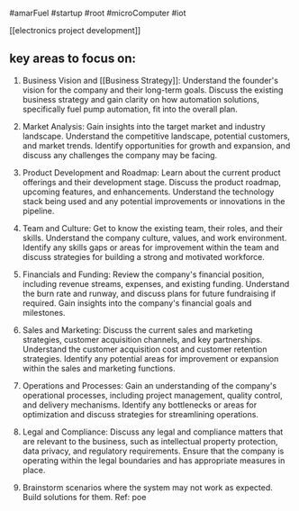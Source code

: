 #amarFuel #startup #root #microComputer #iot

[[electronics project development]]

## key areas to focus on:

1. Business Vision and [[Business Strategy]]: Understand the founder's vision for the company and their long-term goals. Discuss the existing business strategy and gain clarity on how automation solutions, specifically fuel pump automation, fit into the overall plan.
    
2. Market Analysis: Gain insights into the target market and industry landscape. Understand the competitive landscape, potential customers, and market trends. Identify opportunities for growth and expansion, and discuss any challenges the company may be facing.
    
3. Product Development and Roadmap: Learn about the current product offerings and their development stage. Discuss the product roadmap, upcoming features, and enhancements. Understand the technology stack being used and any potential improvements or innovations in the pipeline.
    
4. Team and Culture: Get to know the existing team, their roles, and their skills. Understand the company culture, values, and work environment. Identify any skills gaps or areas for improvement within the team and discuss strategies for building a strong and motivated workforce.
    
5. Financials and Funding: Review the company's financial position, including revenue streams, expenses, and existing funding. Understand the burn rate and runway, and discuss plans for future fundraising if required. Gain insights into the company's financial goals and milestones.
    
6. Sales and Marketing: Discuss the current sales and marketing strategies, customer acquisition channels, and key partnerships. Understand the customer acquisition cost and customer retention strategies. Identify any potential areas for improvement or expansion within the sales and marketing functions.
    
7. Operations and Processes: Gain an understanding of the company's operational processes, including project management, quality control, and delivery mechanisms. Identify any bottlenecks or areas for optimization and discuss strategies for streamlining operations.
    
8. Legal and Compliance: Discuss any legal and compliance matters that are relevant to the business, such as intellectual property protection, data privacy, and regulatory requirements. Ensure that the company is operating within the legal boundaries and has appropriate measures in place.
9. Brainstorm scenarios where the system may not work as expected. Build solutions for them.
Ref: poe


